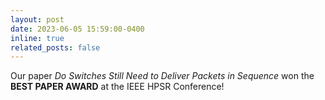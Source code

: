 ```yaml
---
layout: post
date: 2023-06-05 15:59:00-0400
inline: true
related_posts: false
---
```


Our paper *Do Switches Still Need to Deliver Packets in Sequence* won the **BEST PAPER AWARD** at the IEEE HPSR Conference!
